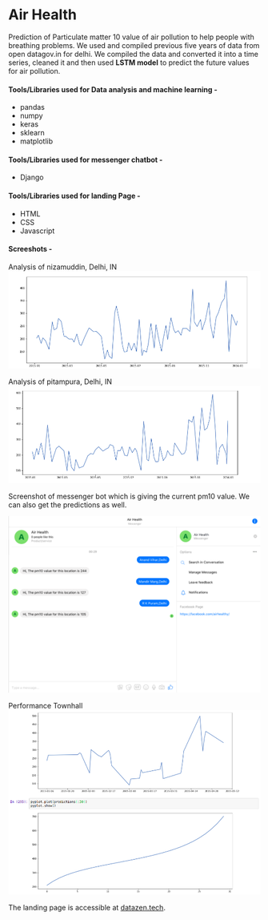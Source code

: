 # Air Health

Prediction of Particulate matter 10 value of air pollution to help people with breathing problems. 
We used and compiled previous five years of data from open datagov.in for delhi. We compiled the data and converted it into a time series, cleaned it and then used **LSTM model** to predict the future values for air pollution. 

#### Tools/Libraries used for Data analysis and machine learning -
* pandas
* numpy
* keras
* sklearn
* matplotlib

#### Tools/Libraries used for messenger chatbot -
* Django

#### Tools/Libraries used for landing Page - 
* HTML
* CSS
* Javascript

#### Screeshots -

Analysis of nizamuddin, Delhi, IN
![messenger bot](https://raw.githubusercontent.com/Shivamyadav2512/Air-Health/master/Landing%20Page/images/nizamuddin.png)

Analysis of pitampura, Delhi, IN
![messenger bot](https://raw.githubusercontent.com/Shivamyadav2512/Air-Health/master/Landing%20Page/images/pitampura.png)

Screenshot of messenger bot which is giving the current pm10 value. We can also get the predictions as well.

![messenger bot](https://raw.githubusercontent.com/Shivamyadav2512/Air-Health/master/Landing%20Page/images/screenshot.png)


Performance Townhall
![messenger bot](https://raw.githubusercontent.com/Shivamyadav2512/Air-Health/master/Landing%20Page/images/performance_townhall.png)

The landing page is accessible at [datazen.tech](http://datazen.tech/).




